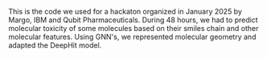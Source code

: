 This is the code we used for a hackaton organized in January 2025 by Margo, IBM and Qubit Pharmaceuticals.
During 48 hours, we had to predict molecular toxicity of some molecules based on their smiles chain and other molecular features.
Using GNN's, we represented molecular geometry and adapted the DeepHit model.
